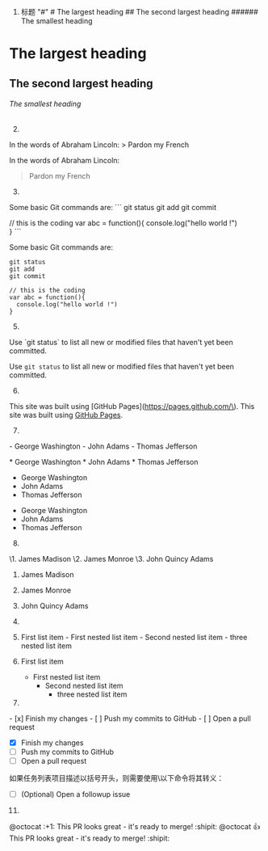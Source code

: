 1. 标题 "#"
  \# The largest heading
  \## The second largest heading
  \###### The smallest heading
  
# The largest heading
## The second largest heading
###### The smallest heading

2.
  In the words of Abraham Lincoln:
  \> Pardon my French

In the words of Abraham Lincoln:
> Pardon my French

3.
  Some basic Git commands are:
  \```
  git status
  git add
  git commit

  // this is the coding
  var abc = function(){
    console.log("hello world !")  
  }
  \```
  
Some basic Git commands are:
```
git status
git add
git commit

// this is the coding
var abc = function(){
  console.log("hello world !")  
}
```
5.
Use \`git status\` to list all new or modified files that haven't yet been committed.

Use `git status` to list all new or modified files that haven't yet been committed.

6.
This site was built using \[GitHub Pages\]\(https://pages.github.com/\).
This site was built using [GitHub Pages](https://pages.github.com/).

7.
  \- George Washington
  \- John Adams
  \- Thomas Jefferson

  \* George Washington
  \* John Adams
  \* Thomas Jefferson

- George Washington
- John Adams
- Thomas Jefferson

* George Washington
* John Adams
* Thomas Jefferson

8.
  \1. James Madison
  \2. James Monroe
  \3. John Quincy Adams

1. James Madison
2. James Monroe
3. John Quincy Adams

9.
  1. First list item
    \- First nested list item
      \- Second nested list item
        \- three nested list item

1. First list item
   - First nested list item
     - Second nested list item
       - three nested list item

10.
  \- \[x\] Finish my changes
  \- \[ \] Push my commits to GitHub
  \- \[ \] Open a pull request

- [x] Finish my changes
- [ ] Push my commits to GitHub
- [ ] Open a pull request

如果任务列表项目描述以括号开头，则需要使用\以下命令将其转义：
- [ ] \(Optional) Open a followup issue

11.
  @octocat \:+1\: This PR looks great - it's ready to merge! \:shipit\:
@octocat :+1: This PR looks great - it's ready to merge! :shipit:



